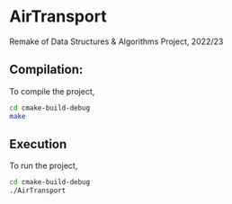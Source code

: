 # AirTransport

Remake of Data Structures & Algorithms Project, 2022/23

## Compilation:

To compile the project,

```bash
cd cmake-build-debug
make
```

## Execution

To run the project,

```bash
cd cmake-build-debug
./AirTransport
```

